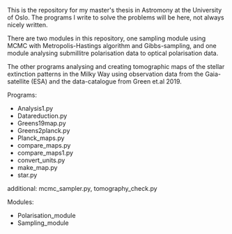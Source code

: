 This is the repository for my master's thesis in Astromony at the University of Oslo. 
The programs I write to solve the problems will be here, not always nicely written.

There are two modules in this repository, one sampling module using MCMC with Metropolis-Hastings algorithm and Gibbs-sampling, and one module analysing submillitre polarisation data to optical polarisation data.

The other programs analysing and creating tomographic maps of the stellar extinction patterns in the Milky Way using observation data from the Gaia-satellite (ESA) and the data-catalogue from Green et.al 2019.

Programs:
- Analysis1.py
- Datareduction.py
- Greens19map.py
- Greens2planck.py
- Planck_maps.py
- compare_maps.py
- compare_maps1.py
- convert_units.py
- make_map.py
- star.py

additional: mcmc_sampler.py, tomography_check.py

Modules:
- Polarisation_module
- Sampling_module
